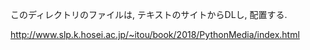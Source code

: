 このディレクトリのファイルは, テキストのサイトからDLし, 配置する.

http://www.slp.k.hosei.ac.jp/~itou/book/2018/PythonMedia/index.html

